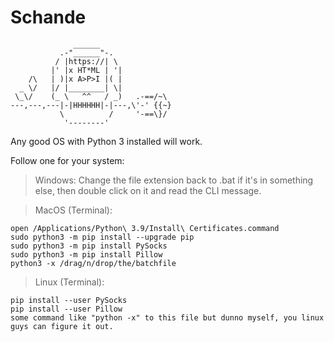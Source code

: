 # Schande
```
              ______
           .-"______"-.
          / |https://| \
         |' |x HT*ML | '|
    /\   | )|x A>P>I |( |
  _ \/   |/ |________| \|
 \_\/    (_ \   ^^   / _)   .-==/~\
---,---,---|-|HHHHHH|-|---,\'-' {{~}
           \          /     '-==\}/
            '--------'
```
Any good OS with Python 3 installed will work.

Follow one for your system:
 > Windows: Change the file extension back to .bat if it's in something else, then double click on it and read the CLI message.

 > MacOS (Terminal):
```
open /Applications/Python\ 3.9/Install\ Certificates.command
sudo python3 -m pip install --upgrade pip
sudo python3 -m pip install PySocks
sudo python3 -m pip install Pillow
python3 -x /drag/n/drop/the/batchfile
```

 > Linux (Terminal):
```
pip install --user PySocks
pip install --user Pillow
some command like "python -x" to this file but dunno myself, you linux guys can figure it out.
```
